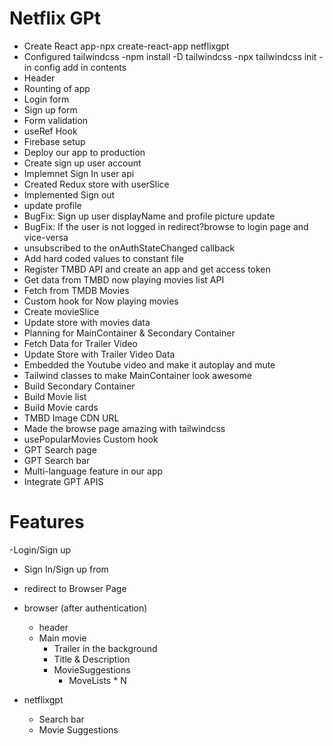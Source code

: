 # Netflix GPt

- Create React app-npx create-react-app netflixgpt
- Configured tailwindcss
  -npm install -D tailwindcss
  -npx tailwindcss init
  -in config add in contents
- Header
- Rounting of app
- Login form
- Sign up form
- Form validation
- useRef Hook
- Firebase setup
- Deploy our app to production
- Create sign up user account
- Implemnet Sign In user api
- Created Redux store with userSlice
- Implemented Sign out
- update profile
- BugFix: Sign up user displayName and profile picture update
- BugFix: If the user is not logged in redirect?browse to login page and vice-versa
- unsubscribed to the onAuthStateChanged callback
- Add hard coded values to constant file
- Register TMBD API and create an app and get access token
- Get data from TMBD now playing movies list API
- Fetch from TMDB Movies
- Custom hook for Now playing movies
- Create movieSlice
- Update store with movies data
- Planning for MainContainer & Secondary Container
- Fetch Data for Trailer Video
- Update Store with Trailer Video Data
- Embedded the Youtube video and make it autoplay and mute
- Tailwind classes to make MainContainer look awesome
- Build Secondary Container
- Build Movie list
- Build Movie cards
- TMBD Image CDN URL
- Made the browse page amazing with tailwindcss
- usePopularMovies Custom hook
- GPT Search page
- GPT Search bar
- Multi-language feature in our app
- Integrate GPT APIS

# Features

-Login/Sign up

- Sign In/Sign up from
- redirect to Browser Page

- browser (after authentication)
  - header
  - Main movie
    - Trailer in the background
    - Title & Description
    - MovieSuggestions
      - MoveLists \* N
- netflixgpt
  - Search bar
  - Movie Suggestions
